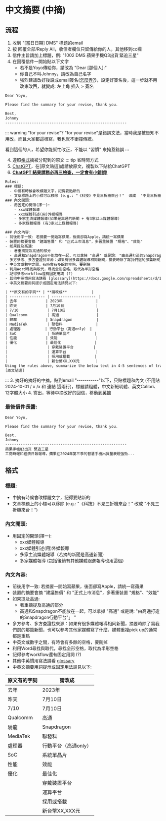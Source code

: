 # 中文摘要 (中摘)
## 流程
1. 收到 "[當日日期] DMS" 標題的email
2. 按 回覆全部/Reply All，收信者欄位只留傳給你的人，其他移到cc欄
3. 信件主旨請加上標題，例: "1002 DMS 蘋果手機Q3出貨 緊追三星"
4. 在回覆信件一開始貼以下文字
   - 若不是Yoyo傳給你，請改為 "Dear [那個人]:"
   - 你自己不叫Johnny，請改為自己名字
   - 強烈建議改好後設成email簽名([怎麼弄?](https://support.microsoft.com/zh-tw/office/%E5%9C%A8-outlook-%E4%B8%AD-create-%E4%B8%A6%E6%96%B0%E5%A2%9E%E9%9B%BB%E5%AD%90%E9%83%B5%E4%BB%B6%E7%B0%BD%E5%90%8D-8ee5d4f4-68fd-464a-a1c1-0e1c80bb27f2))，設定好簽名後，這一步就不用改東改西，就變成: 左上角 插入 > 簽名
```txt
Dear Yoyo, 

Please find the summary for your revise, thank you. 

Best, 
Johnny 
------------------------------------------------------- 

```
::: warning "for your revise"?
"for your revise"是錯誤文法，當時我是被告知不用改，而且大家都這樣寫，我也就不衝撞傳統。

看到這個的人，希望你能幫忙改正，不能以 "習慣" 來掩蓋錯誤
:::

4. 遵照[格式](#格式)摘被分配到的原文
::: tip 省時間方式
1. [ChatGPT](https://chatgpt.com)，在[原文貼這]處請放原文，複製以下貼給ChatGPT
2. <ins>**ChatGPT 結果請務必再三檢查，一定會有小錯誤!**</ins>
```txt
Rules:
### 標題:
  - 中摘有時候會改標題文字，記得要貼新的
  - 文章標題上的小標可以移除 (e.g.: "《科技》不見三折機來台！"  改成  "不見三折機來台！")
### 內文開頭:
  - 用固定的開頭(擇一):
    - xxx媒體報導
    - xxx媒體引述(用)外媒報導
    - 多家主流媒體報導(如果是高通的新聞 + 有3家以上媒體報導)
    - 多家媒體報導 (有3家以上媒體報導)

### 內文內容:
- 前後用字一致: 若摘要一開始寫蘋果，後面卻寫Apple，請統一寫蘋果
- 裝置的摘要會摘 "建議售價" 和 "正式上市消息"，多著重裝置 "規格"、"效能"
- 如果提及高通:
  - 著重摘提及高通的部分
  - 高通和Snapdragon不能放在一起，可以拿掉 "高通" 或是說: "由高通打造的Snapdragon行動平台"」 "
- 多方參考、多方查證找來源：如果有很多媒體報導相同新聞，摘要時除了寫我們選的那篇新聞，也可以參考其他家媒體寫了什麼，媒體重複pick up的通常都是重點
- 中英文或數字之間，有時會有多餘的空格，要刪掉
- 利用Word尋找與取代，尋找全形空格，取代為半形空格
- 記得參考workflow還有固定用詞 (?)
- 其他中英慣用寫法請看 [glossary](https://docs.google.com/spreadsheets/d/1Yi6Zr_E-3yNhDHCWG7GNGyRVH4m70G1E1tSk-AaiYeU/edit?gid=1316193862#gid=1316193862)
- 中英文摘要用詞提示或固定用法請見以下:

| **原文有的字詞** | **請改成**           |
| ---------------- | -------------------- |
| 去年             | 2023年               |
| 昨天             | 7月10日              |
| 7/10             | 7月10日              |
| Qualcomm         | 高通                 |
| 驍龍             | Snapdragon           |
| MediaTek         | 聯發科               |
| 處理器           | 行動平台（高通only） |
| SoC              | 系統單晶片           |
| 性能             | 效能                 |
| 優化             | 最佳化               |
|                  | 穿戴裝置平台         |
|                  | 運算平台             |
|                  | 採用或搭載           |
|                  | 新台幣XX,XXX元       |
Using the rules above, summarize the below text in 4-5 sentences of traditional Chinese:
[原文貼這]
```
:::
3. 摘好的摘好的中摘，貼到email "-----------"以下，只貼標題和內文 (不用貼 2024-10-01 / x /x 和 連結 這兩行)，標題請粗體，中文新細明體、英文Calibri、12字體大小
4. 寄出，等待中摘改好的回信，移動到[英摘](/basics/eng.md)

### 最後信件長醬:
```txt
Dear Yoyo,  

Please find the summary for your revise, thank you.  

Best,  
Johnny  
------------------------------------------------------- 
蘋果手機Q3出貨 緊追三星
工商時報和經濟日報報導，蘋果在2024年第三季的智慧手機出貨量表現強勁...
```
## 格式
### 標題:
  - 中摘有時候會改標題文字，記得要貼新的
  - 文章標題上的小標可以移除 (e.g.: "《科技》不見三折機來台！"  改成  "不見三折機來台！")
### 內文開頭:
  - 用固定的開頭(擇一):
    - xxx媒體報導
    - xxx媒體引述(用)外媒報導
    - 多家主流媒體報導（若摘的新聞是高通新聞）
    - 多家媒體報導 (包括後續有其他媒體跟進報導也用這個)

### 內文內容:
- 前後用字一致: 若摘要一開始寫蘋果，後面卻寫Apple，請統一寫蘋果
- 裝置的摘要會摘 "建議售價" 和 "正式上市消息"，多著重裝置 "規格"、"效能"
- 如果提及高通:
  - 著重摘提及高通的部分
  - 高通和Snapdragon不能放在一起，可以拿掉 "高通" 或是說: "由高通打造的Snapdragon行動平台"」 "
- 多方參考、多方查證找來源：如果有很多媒體報導相同新聞，摘要時除了寫我們選的那篇新聞，也可以參考其他家媒體寫了什麼，媒體重複pick up的通常都是重點
- 中英文或數字之間，有時會有多餘的空格，要刪掉
- 利用Word尋找與取代，尋找全形空格，取代為半形空格
- 記得參考workflow還有固定用詞 (?)
- 其他中英慣用寫法請看 [glossary](https://docs.google.com/spreadsheets/d/1Yi6Zr_E-3yNhDHCWG7GNGyRVH4m70G1E1tSk-AaiYeU/edit?gid=1316193862#gid=1316193862)
- 中英文摘要用詞提示或固定用法請見以下:

| **原文有的字詞** | **請改成**           |
| ---------------- | -------------------- |
| 去年             | 2023年               |
| 昨天             | 7月10日              |
| 7/10             | 7月10日              |
| Qualcomm         | 高通                 |
| 驍龍             | Snapdragon           |
| MediaTek         | 聯發科               |
| 處理器           | 行動平台（高通only） |
| SoC              | 系統單晶片           |
| 性能             | 效能                 |
| 優化             | 最佳化               |
|                  | 穿戴裝置平台         |
|                  | 運算平台             |
|                  | 採用或搭載           |
|                  | 新台幣XX,XXX元       |




